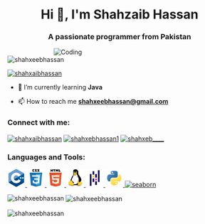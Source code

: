 <h1 align="center">Hi 👋, I'm Shahzaib Hassan</h1>
<h3 align="center">A passionate programmer from Pakistan</h3>
<img align="right" alt="Coding" width="400" src="https://img.freepik.com/premium-vector/programmer-semi-flat-color-vector-character-student-figure-sitting-person-white-man-computer-desk-coding-isolated-modern-cartoon-style-illustration-graphic-design-animation_151150-5964.jpg?w=740">

<p align="left"> <img src="https://komarev.com/ghpvc/?username=shahxeebhassan&label=Profile%20views&color=0e75b6&style=flat" alt="shahxeebhassan" /> </p>

<p align="left"> <a href="https://twitter.com/shahxaibhassan" target="blank"><img src="https://img.shields.io/twitter/follow/shahxaibhassan?logo=twitter&style=for-the-badge" alt="shahxaibhassan" /></a> </p>

- 🌱 I’m currently learning **Java**

- 📫 How to reach me **shahxeebhassan@gmail.com**

<h3 align="left">Connect with me:</h3>
<p align="left">
<a href="https://twitter.com/shahxaibhassan" target="blank"><img align="center" src="https://raw.githubusercontent.com/rahuldkjain/github-profile-readme-generator/master/src/images/icons/Social/twitter.svg" alt="shahxaibhassan" height="30" width="40" /></a>
<a href="https://fb.com/shahxebhassan1" target="blank"><img align="center" src="https://raw.githubusercontent.com/rahuldkjain/github-profile-readme-generator/master/src/images/icons/Social/facebook.svg" alt="shahxebhassan1" height="30" width="40" /></a>
<a href="https://instagram.com/shahxeb____" target="blank"><img align="center" src="https://raw.githubusercontent.com/rahuldkjain/github-profile-readme-generator/master/src/images/icons/Social/instagram.svg" alt="shahxeb____" height="30" width="40" /></a>
</p>

<h3 align="left">Languages and Tools:</h3>
<p align="left"> <a href="https://www.w3schools.com/cpp/" target="_blank" rel="noreferrer"> <img src="https://raw.githubusercontent.com/devicons/devicon/master/icons/cplusplus/cplusplus-original.svg" alt="cplusplus" width="40" height="40"/> </a> <a href="https://www.w3schools.com/css/" target="_blank" rel="noreferrer"> <img src="https://raw.githubusercontent.com/devicons/devicon/master/icons/css3/css3-original-wordmark.svg" alt="css3" width="40" height="40"/> </a> <a href="https://www.w3.org/html/" target="_blank" rel="noreferrer"> <img src="https://raw.githubusercontent.com/devicons/devicon/master/icons/html5/html5-original-wordmark.svg" alt="html5" width="40" height="40"/> </a> <a href="https://www.linux.org/" target="_blank" rel="noreferrer"> <img src="https://raw.githubusercontent.com/devicons/devicon/master/icons/linux/linux-original.svg" alt="linux" width="40" height="40"/> </a> <a href="https://pandas.pydata.org/" target="_blank" rel="noreferrer"> <img src="https://raw.githubusercontent.com/devicons/devicon/2ae2a900d2f041da66e950e4d48052658d850630/icons/pandas/pandas-original.svg" alt="pandas" width="40" height="40"/> </a> <a href="https://www.python.org" target="_blank" rel="noreferrer"> <img src="https://raw.githubusercontent.com/devicons/devicon/master/icons/python/python-original.svg" alt="python" width="40" height="40"/> </a> <a href="https://seaborn.pydata.org/" target="_blank" rel="noreferrer"> <img src="https://seaborn.pydata.org/_images/logo-mark-lightbg.svg" alt="seaborn" width="40" height="40"/> </a> </p>

<p><img align="left" src="https://github-readme-stats.vercel.app/api/top-langs?username=shahxeebhassan&show_icons=true&locale=en&layout=compact" alt="shahxeebhassan" /></p>

<p>&nbsp;<img align="center" src="https://github-readme-stats.vercel.app/api?username=shahxeebhassan&show_icons=true&locale=en" alt="shahxeebhassan" /></p>

<p><img align="center" src="https://github-readme-streak-stats.herokuapp.com/?user=shahxeebhassan&" alt="shahxeebhassan" /></p>
